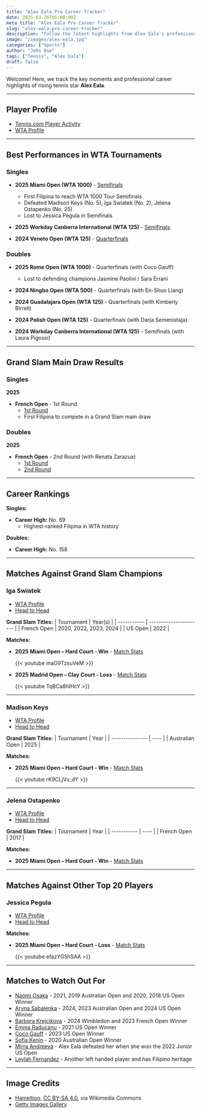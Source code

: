 ```yaml
---
title: "Alex Eala Pro Career Tracker"
date: 2025-03-26T05:00:00Z
meta_title: "Alex Eala Pro Career Tracker"
slug: "alex-eala-pro-career-tracker"
description: "Follow the latest highlights from Alex Eala's professional tennis career."
image: "/images/alex-eala.jpg"
categories: ["Sports"]
author: "John Doe"
tags: ["Tennis", "Alex Eala"]
draft: false
---
```


Welcome! Here, we track the key moments and professional career highlights of rising tennis star **Alex Eala**.

---

## Player Profile

- [Tennis.com Player Activity](https://www.tennis.com/players-rankings/alexandra-eala-sr-competitor-627278/activity/)
- [WTA Profile](https://www.wtatennis.com/players/330332/alexandra-eala/#overview)

---

## Best Performances in WTA Tournaments

### Singles

- **2025 Miami Open (WTA 1000)** - [Semifinals](https://www.tennis.com/tournaments/sr-tournament-2743-miami-usa/sr-match-58906267/)
  - First Filipina to reach WTA 1000 Tour Semifinals
  - Defeated Madison Keys (No. 5), Iga Swiatek (No. 2), Jelena Ostapenko (No. 25)
  - Lost to Jessica Pegula in Semifinals

- **2025 Workday Canberra International (WTA 125)** - [Semifinals](https://www.tennis.com/tournaments/sr-tournament-41642-wta-125k-canberra-australia/sr-match-56728233/)

- **2024 Veneto Open (WTA 125)** - [Quarterfinals](https://www.wtatennis.com/tournaments/2062/gaiba-125/2024/scores/LS006)

### Doubles

- **2025 Rome Open (WTA 1000)** - Quarterfinals (with Coco Gauff)
  - Lost to defending champions Jasmine Paolini / Sara Errani

- **2024 Ningbo Open (WTA 500)** - Quarterfinals (with En-Shuo Liang)

- **2024 Guadalajara Open (WTA 125)** - Quarterfinals (with Kimberly Birrell)

- **2024 Polish Open (WTA 125)** - Quarterfinals (with Darja Semenistaja)

- **2024 Workday Canberra International (WTA 125)** - Semifinals (with Laura Pigossi)

---

## Grand Slam Main Draw Results

### Singles

**2025**
- **French Open** - 1st Round
  - [1st Round](https://www.rolandgarros.com/en-us/matches/2025/SD078)
  - First Filipina to compete in a Grand Slam main draw

### Doubles

**2025**
- **French Open** - 2nd Round (with Renata Zarazua)
  - [1st Round](https://www.rolandgarros.com/en-us/matches/2025/DD049)
  - [2nd Round](https://www.rolandgarros.com/en-us/matches/2025/DD024)

---

## Career Rankings

**Singles:**
- **Career High:** No. 69
  - Highest-ranked Filipina in WTA history


**Doubles:**
- **Career High:** No. 158

---

## Matches Against Grand Slam Champions

### Iga Swiatek

- [WTA Profile](https://www.wtatennis.com/players/326408/iga-swiatek)
- [Head to Head](https://www.wtatennis.com/head-to-head/330332/326408)

**Grand Slam Titles:**
| Tournament  | Year(s)                |
| ----------- | ---------------------- |
| French Open | 2020, 2022, 2023, 2024 |
| US Open     | 2022                   |

**Matches:**
- **2025 Miami Open – Hard Court - Win** - [Match Stats](https://www.tennis.com/tournaments/sr-tournament-2743-miami-usa/sr-match-58906263/)

  {{< youtube maG9TzsuVeM >}}

- **2025 Madrid Open – Clay Court - Loss** - [Match Stats](https://www.tennis.com/tournaments/sr-tournament-2785-madrid-spain/sr-match-59915292/)

  {{< youtube TqBCa8hIHcY >}}

---

### Madison Keys

- [WTA Profile](https://www.wtatennis.com/players/316959/madison-keys)
- [Head to Head](https://www.wtatennis.com/head-to-head/330332/316959)

**Grand Slam Titles:**
| Tournament      | Year |
| --------------- | ---- |
| Australian Open | 2025 |

**Matches:**
- **2025 Miami Open – Hard Court - Win** - [Match Stats](https://www.tennis.com/tournaments/sr-tournament-2743-miami-usa/sr-match-58906303/)

  {{< youtube rK9CLjVv_dY >}}

---

### Jelena Ostapenko

- [WTA Profile](https://www.wtatennis.com/players/319939/jelena-ostapenko)
- [Head to Head](https://www.wtatennis.com/head-to-head/330332/319939)

**Grand Slam Titles:**
| Tournament  | Year |
| ----------- | ---- |
| French Open | 2017 |

**Matches:**
- **2025 Miami Open – Hard Court - Win** - [Match Stats](https://www.tennis.com/tournaments/sr-tournament-2743-miami-usa/sr-match-58906325/)

---

## Matches Against Other Top 20 Players

### Jessica Pegula

- [WTA Profile](https://www.wtatennis.com/players/316956/jessica-pegula)
- [Head to Head](https://www.wtatennis.com/head-to-head/330332/316956)

**Matches:**
- **2025 Miami Open – Hard Court - Loss** - [Match Stats](https://www.tennis.com/tournaments/sr-tournament-2743-miami-usa/sr-match-58906267/)

  {{< youtube efazYG5hSAA >}}

---

## Matches to Watch Out For

- [Naomi Osaka](https://www.wtatennis.com/head-to-head/330332/319998) - 2021, 2019 Australian Open and 2020, 2018 US Open Winner
- [Aryna Sabalenka](https://www.wtatennis.com/head-to-head/330332/320760) - 2024, 2023 Australian Open and 2024 US Open Winner
- [Barbora Krejcikova](https://www.wtatennis.com/head-to-head/330332/318314) - 2024 Wimbledon and 2023 French Open Winner
- [Emma Raducanu](https://www.wtatennis.com/head-to-head/330332/328366) - 2021 US Open Winner
- [Coco Gauff](https://www.wtatennis.com/head-to-head/330332/328560) - 2023 US Open Winner
- [Sofia Kenin](https://www.wtatennis.com/head-to-head/330332/320942) - 2020 Australian Open Winner
- [Mirra Andreeva](https://www.wtatennis.com/head-to-head/330332/331809) - Alex Eala defeated her when she won the 2022 Junior US Open
- [Leylah Fernandez](https://www.wtatennis.com/head-to-head/330332/326735) - Another left handed player and has Filipino heritage

---

## Image Credits

- <a href="https://commons.wikimedia.org/wiki/File:Alex_Eala_(2024_US_Open)_02.jpg">Hameltion</a>, <a href="https://creativecommons.org/licenses/by-sa/4.0">CC BY-SA 4.0</a>, via Wikimedia Commons
- [Getty Images Gallery](https://www.gettyimages.com/search/2/image?family=editorial&phrase=alexandra%20eala)